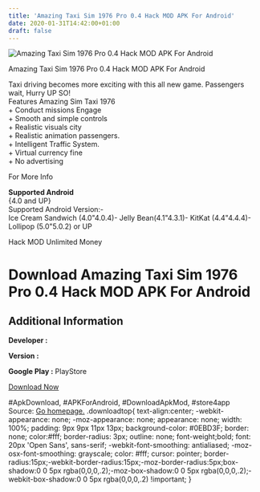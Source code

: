 ```yaml
---
title: 'Amazing Taxi Sim 1976 Pro 0.4 Hack MOD APK For Android'
date: 2020-01-31T14:42:00+01:00
draft: false
---
```


![Amazing Taxi Sim 1976 Pro 0.4 Hack MOD APK For Android](https://i0.wp.com/apkhome.net/wp-content/uploads/2016/09/Amazing-Taxi-Sim-1976-Pro-0.4.png "Amazing Taxi Sim 1976 Pro 0.4 Hack MOD APK For Android")

  

Amazing Taxi Sim 1976 Pro 0.4 Hack MOD APK For Android

Taxi driving becomes more exciting with this all new game. Passengers wait, Hurry UP SO!  
Features Amazing Sim Taxi 1976  
\+ Conduct missions Engage  
\+ Smooth and simple controls  
\+ Realistic visuals city  
\+ Realistic animation passengers.  
\+ Intelligent Traffic System.  
\+ Virtual currency fine  
\+ No advertising

For More Info

**Supported Android**  
{4.0 and UP}  
Supported Android Version:-  
Ice Cream Sandwich (4.0"4.0.4)- Jelly Bean(4.1"4.3.1)- KitKat (4.4"4.4.4)- Lollipop (5.0"5.0.2) or UP

Hack MOD Unlimited Money

Download Amazing Taxi Sim 1976 Pro 0.4 Hack MOD APK For Android
===============================================================

Additional Information
----------------------

**Developer :**

**Version :**

**Google Play :** PlayStore

  

[Download Now](https://store4app.co/post/amazing-taxi-sim-1976-pro-0-4-hack-mod-apk-for-android_1573670870)

  
#ApkDownload, #APKForAndroid, #DownloadApkMod, #store4app  
Source: [Go homepage.](https://store4app.co/post/amazing-taxi-sim-1976-pro-0-4-hack-mod-apk-for-android_1573670870) .downloadtop{ text-align:center; -webkit-appearance: none; -moz-appearance: none; appearance: none; width: 100%; padding: 9px 9px 11px 13px; background-color: #0EBD3F; border: none; color:#fff; border-radius: 3px; outline: none; font-weight;bold; font: 20px 'Open Sans', sans-serif; -webkit-font-smoothing: antialiased; -moz-osx-font-smoothing: grayscale; color: #fff; cursor: pointer; border-radius:15px;-webkit-border-radius:15px;-moz-border-radius:5px;box-shadow:0 0 5px rgba(0,0,0,.2);-moz-box-shadow:0 0 5px rgba(0,0,0,.2);-webkit-box-shadow:0 0 5px rgba(0,0,0,.2) !important; }